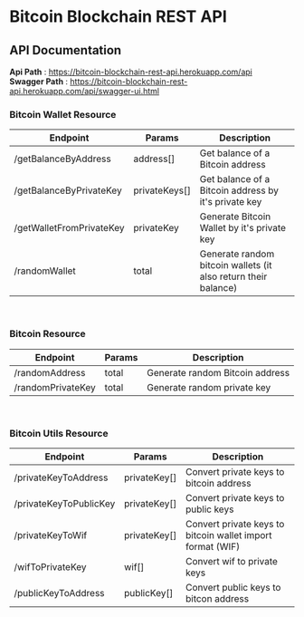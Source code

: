 # Bitcoin Blockchain REST API

## API Documentation
__Api Path__ : https://bitcoin-blockchain-rest-api.herokuapp.com/api</br>
__Swagger Path__ : https://bitcoin-blockchain-rest-api.herokuapp.com/api/swagger-ui.html

### Bitcoin Wallet Resource
| Endpoint | Params | Description |
| -------- | ------ | -----------|
| /getBalanceByAddress | address[] | Get balance of a Bitcoin address |
| /getBalanceByPrivateKey | privateKeys[] | Get balance of a Bitcoin address by it's private key |
| /getWalletFromPrivateKey | privateKey | Generate Bitcoin Wallet by it's private key |
| /randomWallet | total | Generate random bitcoin wallets (it also return their balance) |

<br>

### Bitcoin Resource
| Endpoint | Params | Description |
| -------- | ------ | -----------|
| /randomAddress | total | Generate random Bitcoin address |
| /randomPrivateKey | total | Generate random private key |

<br>

### Bitcoin Utils Resource
| Endpoint | Params | Description |
| -------- | ------ | -----------|
| /privateKeyToAddress | privateKey[] | Convert private keys to bitcoin address |
| /privateKeyToPublicKey | privateKey[] | Convert private keys to public keys |
| /privateKeyToWif | privateKey[] | Convert private keys to bitcoin wallet import format (WIF)|
| /wifToPrivateKey | wif[] | Convert wif to private keys |
| /publicKeyToAddress | publicKey[] | Convert public keys to bitcon address |
